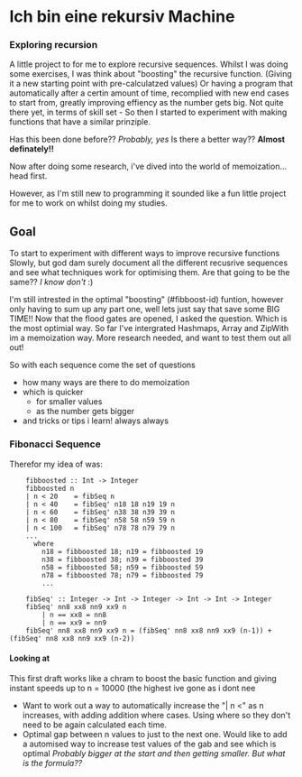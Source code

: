 # Ich bin eine rekursiv Machine

### Exploring recursion 

A little project to for me to explore recursive sequences. Whilst I was doing some exercises, I was think about "boosting" the recursive function. (Giving it a new starting point with pre-calculatzed values)
Or having a program that automatically after a certin amount of time, recomplied with new end cases to start from, greatly improving effiency as the number gets big.
Not quite there yet, in terms of skill set - So then I started to experiment with making functions that have a similar prinziple. 

Has this been done before?? *Probably, yes* 
Is there a better way?? **Almost definately!!**

Now after doing some research, i've dived into the world of memoization... head first.



However, as I'm still new to programming it sounded like a fun little project for me to work on whilst doing my studies.


## Goal

To start to experiment with different ways to improve recursive functions
Slowly, but god dam surely document all the different recusrive sequences and see what techniques work for optimising them. Are that going to be the same?? *I know don't* :) 

I'm still intrested in the optimal "boosting" (#fibboost-id) funtion, however only having to sum up any part one, well lets just say that save some BIG TIME!!
Now that the flood gates are opened, I asked the question. Which is the most optimial way. So far I've intergrated Hashmaps, Array and ZipWith im a memoization way. More research needed, and want to test them out all out!

So with each sequence come the set of questions
- how many ways are there to do memoization
- which is quicker
	- for smaller values
	- as the number gets bigger
- and tricks or tips i learn! always always


### Fibonacci Sequence

<a name="fibboost-id" />
Therefor my idea of was:

````
	fibboosted :: Int -> Integer
	fibboosted n
	| n < 20    = fibSeq n
	| n < 40    = fibSeq' n18 18 n19 19 n
	| n < 60    = fibSeq' n38 38 n39 39 n
	| n < 80    = fibSeq' n58 58 n59 59 n
	| n < 100   = fibSeq' n78 78 n79 79 n
	...
	  where
		n18 = fibboosted 18; n19 = fibboosted 19
		n38 = fibboosted 38; n39 = fibboosted 39
		n58 = fibboosted 58; n59 = fibboosted 59
		n78 = fibboosted 78; n79 = fibboosted 79
		...
		
	fibSeq' :: Integer -> Int -> Integer -> Int -> Int -> Integer
	fibSeq' nn8 xx8 nn9 xx9 n
		| n == xx8 = nn8
		| n == xx9 = nn9
	fibSeq' nn8 xx8 nn9 xx9 n = (fibSeq' nn8 xx8 nn9 xx9 (n-1)) + (fibSeq' nn8 xx8 nn9 xx9 (n-2))
````

#### Looking at

This first draft works like a chram to boost the basic function and giving instant speeds up to n = 10000 (the highest ive gone as i dont nee

- Want to work out a way to automatically increase the "| n <" as n increases, with adding addition where cases. Using where so they don't need to be again calculated each time.
- Optimal gap between n values to just to the next one. Would like to add a automised way to increase test values of the gab and see which is optimal *Probably bigger at the start and then getting smaller. But what is the formula??*
